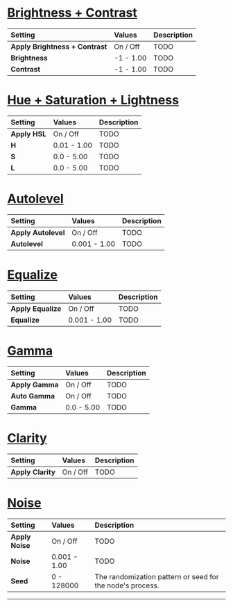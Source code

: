 # [Brightness + Contrast](#tab/tabid-a)
| Setting                         | Values    | Description |
| :------------------------------ | :-------- | :---------- |
| **Apply Brightness + Contrast** | On / Off  | TODO        |
| **Brightness**                  | -1 - 1.00 | TODO        |
| **Contrast**                    | -1 - 1.00 | TODO        |


# [Hue + Saturation + Lightness](#tab/tabid-b)
| Setting       | Values      | Description |
| :------------ | :---------- | :---------- |
| **Apply HSL** | On / Off    | TODO        |
| **H**         | 0.01 - 1.00 | TODO        |
| **S**         | 0.0 - 5.00  | TODO        |
| **L**         | 0.0 - 5.00  | TODO        |

# [Autolevel](#tab/tabid-c)
| Setting             | Values       | Description |
| :------------------ | :----------- | :---------- |
| **Apply Autolevel** | On / Off     | TODO        |
| **Autolevel**       | 0.001 - 1.00 | TODO        |

# [Equalize](#tab/tabid-d)
| Setting            | Values       | Description |
| :----------------- | :----------- | :---------- |
| **Apply Equalize** | On / Off     | TODO        |
| **Equalize**       | 0.001 - 1.00 | TODO        |

# [Gamma](#tab/tabid-e)
| Setting         | Values     | Description |
| :-------------- | :--------- | :---------- |
| **Apply Gamma** | On / Off   | TODO        |
| **Auto Gamma**  | On / Off   | TODO        |
| **Gamma**       | 0.0 - 5.00 | TODO        |

# [Clarity](#tab/tabid-f)
| Setting           | Values   | Description |
| :---------------- | :------- | :---------- |
| **Apply Clarity** | On / Off | TODO        |

# [Noise](#tab/tabid-g)
| Setting         | Values       | Description                                               |
| :-------------- | :----------- | :-------------------------------------------------------- |
| **Apply Noise** | On / Off     | TODO                                                      |
| **Noise**       | 0.001 - 1.00 | TODO                                                      |
| **Seed**        | 0 - 128000   | The randomization pattern or seed for the node's process. |


***

<!--examples-->
